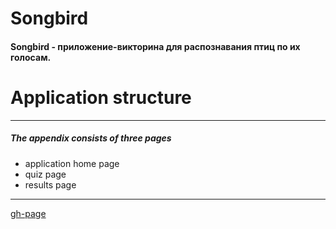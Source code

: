 # Songbird
#### Songbird - приложение-викторина для распознавания птиц по их голосам.
# Application structure
---
 ##### The appendix consists of three pages
- application home page
- quiz page
- results page
---
[gh-page](https://vyacheslavmusiienko.github.io/songbird/)

